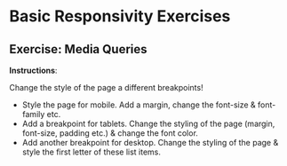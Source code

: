 # Basic Responsivity Exercises

## Exercise: Media Queries

**Instructions**:

Change the style of the page a different breakpoints!

* Style the page for mobile. Add a margin, change the font-size & font-family etc.
* Add a breakpoint for tablets. Change the styling of the page (margin, font-size, padding etc.) & change the font color.
* Add another breakpoint for desktop. Change the styling of the page & style the first letter of these list items.